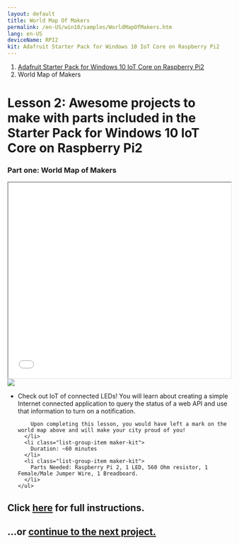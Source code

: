 ```yaml
---
layout: default
title: World Map Of Makers
permalink: /en-US/win10/samples/WorldMapOfMakers.htm
lang: en-US
deviceName: RPI2
kit: Adafruit Starter Pack for Windows 10 IoT Core on Raspberry Pi2
---
```


<ol class="breadcrumb">
  <li><a href="{{site.baseurl}}/{{page.lang}}/AdafruitMakerKit.htm">Adafruit Starter Pack for Windows 10 IoT Core on Raspberry Pi2</a></li>
  <li class="active">World Map of Makers</li>
</ol>

<h1 class="maker-kit"> Lesson 2: Awesome projects to make with parts included in the Starter Pack for Windows 10 IoT Core on Raspberry Pi2</h1>
<h3 class="maker-kit"> Part one: World Map of Makers</h3>


<iframe class="maker-kit" src="adafruitsample.azurewebsites.net/cardViewer?lesson=201" width="100%" height="442px"></iframe>


<div class="row">
  <div class="col-md-6 col-sm-12">
    <img class="maker-kit" src="{{site.baseurl}}/images/AdafruitMakerKitContents.jpeg">
  </div>
  <div class="col-md-6 col-sm-12">
    <ul class="list-group maker-kit">
      <li class="list-group-item maker-kit">
        Check out IoT of connected LEDs! You will learn about creating a simple Internet connected application to query the status of a web API and use that information to turn on a notification.

        Upon completing this lesson, you would have left a mark on the world map above and will make your city proud of you!
      </li>
      <li class="list-group-item maker-kit">
        Duration: ~60 minutes
      </li>
      <li class="list-group-item maker-kit">
        Parts Needed: Raspberry Pi 2, 1 LED, 560 Ohm resistor, 1 Female/Male Jumper Wire, 1 Breadboard.
      </li>
    </ul>
  </div>
</div>
<div class="row lineTop">
  <div class="col-md-6 col-sm-12">
    <h2 class="maker-kit">Click <a target="_blank" href="http://www.hackster.io/projects/12721?auth_token=b26be92d375bc16823077bd874693e9c">here</a> for full instructions.</h2>
  </div>
  <div class="col-md-6 col-sm-12 text-right">
    <h2 class="maker-kit">...or <a href="{{site.baseurl}}/{{page.lang}}/win10/samples/WeatherStation.htm"> continue to the next project.</a></h2>
  </div>
</div>
